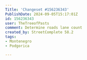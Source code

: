 ```yaml
---
Title: 'Changeset #156236343'
PublishDate: 2024-09-05T15:17:01Z
id: 156236343
user: TheTreeofPasts
comment: Determine roads lane count
created_by: StreetComplete 58.2
tags:
- Montenegro
- Podgorica

---
```

